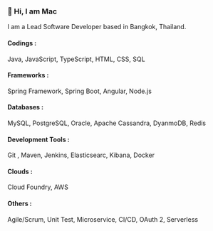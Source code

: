 ### 👋 Hi, I am Mac


I am a Lead Software Developer based in Bangkok, Thailand. 


#### Codings :  
Java, JavaScript, TypeScript, HTML, CSS, SQL

#### Frameworks : 
Spring Framework, Spring Boot, Angular, Node.js

#### Databases : 
MySQL, PostgreSQL, Oracle, Apache Cassandra, DyanmoDB, Redis

#### Development Tools : 
Git , Maven, Jenkins, Elasticsearc, Kibana, Docker

#### Clouds :
Cloud Foundry, AWS

#### Others : 
Agile/Scrum, Unit Test, Microservice, CI/CD, OAuth 2, Serverless

<!--
**MacKittipat/MacKittipat** is a ✨ _special_ ✨ repository because its `README.md` (this file) appears on your GitHub profile.

Here are some ideas to get you started:

- 🔭 I’m currently working on ...
- 🌱 I’m currently learning ...
- 👯 I’m looking to collaborate on ...
- 🤔 I’m looking for help with ...
- 💬 Ask me about ...
- 📫 How to reach me: ...
- 😄 Pronouns: ...
- ⚡ Fun fact: ...
-->
